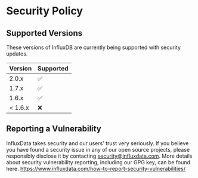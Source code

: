 # Security Policy

## Supported Versions

These versions of InfluxDB are currently being supported with security updates.

| Version | Supported          |
| ------- | ------------------ |
| 2.0.x   | :white_check_mark: |
| 1.7.x   | :white_check_mark: |
| 1.6.x   | :white_check_mark: |
| < 1.6.x   | :x:                |

## Reporting a Vulnerability

InfluxData takes security and our users' trust very seriously. If you believe you have found a security issue in any of our open source projects, please responsibly disclose it by contacting security@influxdata.com. More details about security vulnerability reporting, including our GPG key, can be found here. https://www.influxdata.com/how-to-report-security-vulnerabilities/
